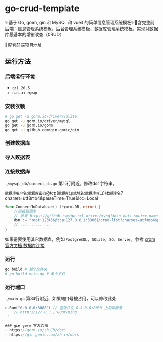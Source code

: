 # go-crud-template

✨基于 Go, gorm, gin 和 MySQL 和 vue3 的简单信息管理系统模板✨📌含完整前后端：信息管理系统模板，后台管理系统模板，数据库管理系统模板。实现对数据库最基本的增删改查（CRUD）

📌[配套前端项目地址]()

## 运行方法

### 后端运行环境

- `go1.20.5`
- `8.0.31 MySQL`

### 安装依赖
```bash
# go get -u gorm.io/driver/sqlite
go get -u gorm.io/driver/mysql
go get -u gorm.io/gorm
go get -u github.com/gin-gonic/gin

```

### 创建数据库

### 导入数据表



### 连接数据库
`./mysql_db/connect_db.go` 第15行附近，修改dsn字符串。

`数据库用户名`:`数据库密码`@tcp(`数据库ip或域名`:`数据库端口`)/`数据库名`?charset=utf8mb4&parseTime=True&loc=Local

```go
func ConnectToDatabase() (*gorm.DB, error) {
	//链接数据库
	// 参考 https://github.com/go-sql-driver/mysql#dsn-data-source-name 获取详情
	dsn := "root:123456@tcp(127.0.0.1:3306)/crud-list?charset=utf8mb4&parseTime=True&loc=Local"
    //...............
}
```

如果需要使用其它数据库，例如 `PostgreSQL, SQLite, SQL Server`。参考 [grom 官方文档 数据库连接]()

### 运行
```bash
go build # 整个文件夹
# go build main.go # 单个文件
```

### 运行端口

`./main.go` 第34行附近。如果端口号被占用，可以修改此处
```go
r.Run("0.0.0.0:8088") // 监听并在 0.0.0.0:8080 上启动服务
	// http://127.0.0.1:8080/ping
``

### gin gorm 官方文档
- https://gorm.io/zh_CN/docs
- https://gin-gonic.com/zh-cn/docs
